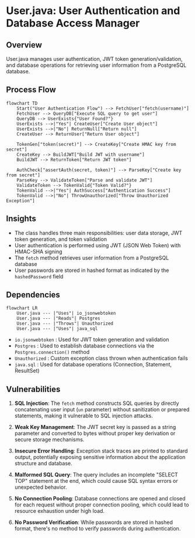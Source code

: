 # User.java: User Authentication and Database Access Manager

## Overview
User.java manages user authentication, JWT token generation/validation, and database operations for retrieving user information from a PostgreSQL database.

## Process Flow
```mermaid
flowchart TD
    Start("User Authentication Flow") --> FetchUser["fetch(username)"]
    FetchUser --> QueryDB["Execute SQL query to get user"]
    QueryDB --> UserExists{"User Found?"}
    UserExists -->|"Yes"| CreateUser["Create User object"]
    UserExists -->|"No"| ReturnNull["Return null"]
    CreateUser --> ReturnUser["Return User object"]
    
    TokenGen["token(secret)"] --> CreateKey["Create HMAC key from secret"]
    CreateKey --> BuildJWT["Build JWT with username"]
    BuildJWT --> ReturnToken["Return JWT token"]
    
    AuthCheck["assertAuth(secret, token)"] --> ParseKey["Create key from secret"]
    ParseKey --> ValidateToken["Parse and validate JWT"]
    ValidateToken --> TokenValid{"Token Valid?"}
    TokenValid -->|"Yes"| AuthSuccess["Authentication Success"]
    TokenValid -->|"No"| ThrowUnauthorized["Throw Unauthorized Exception"]
```

## Insights
- The class handles three main responsibilities: user data storage, JWT token generation, and token validation
- User authentication is performed using JWT (JSON Web Token) with HMAC-SHA signing
- The `fetch` method retrieves user information from a PostgreSQL database
- User passwords are stored in hashed format as indicated by the `hashedPassword` field

## Dependencies
```mermaid
flowchart LR
    User.java --- |"Uses"| io_jsonwebtoken
    User.java --- |"Reads"| Postgres
    User.java --- |"Throws"| Unauthorized
    User.java --- |"Uses"| java_sql
```

- `io.jsonwebtoken` : Used for JWT token generation and validation
- `Postgres` : Used to establish database connections via the `Postgres.connection()` method
- `Unauthorized` : Custom exception class thrown when authentication fails
- `java.sql` : Used for database operations (Connection, Statement, ResultSet)

## Vulnerabilities
1. **SQL Injection**: The `fetch` method constructs SQL queries by directly concatenating user input (`un` parameter) without sanitization or prepared statements, making it vulnerable to SQL injection attacks.

2. **Weak Key Management**: The JWT secret key is passed as a string parameter and converted to bytes without proper key derivation or secure storage mechanisms.

3. **Insecure Error Handling**: Exception stack traces are printed to standard output, potentially exposing sensitive information about the application structure and database.

4. **Malformed SQL Query**: The query includes an incomplete "SELECT TOP" statement at the end, which could cause SQL syntax errors or unexpected behavior.

5. **No Connection Pooling**: Database connections are opened and closed for each request without proper connection pooling, which could lead to resource exhaustion under high load.

6. **No Password Verification**: While passwords are stored in hashed format, there's no method to verify passwords during authentication.
